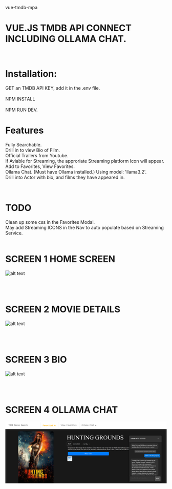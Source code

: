vue-tmdb-mpa
# VUE.JS TMDB API CONNECT INCLUDING OLLAMA CHAT.
<br>

# Installation:
GET an TMDB API KEY, add it in the .env file.<br><br>
NPM INSTALL<br><br>
NPM RUN DEV.<br>

# Features
Fully Searchable.<br>
Drill in to view Bio of Film.<br>
Official Trailers from Youtube.<br>
If Aviable for Streaming, the approriate Streaming platform Icon will appear.<br>
Add to Favorites, View Favorites.<br>
Ollama Chat. (Must have Ollama installed.) Using model: 'llama3.2'.<br>
Drill into Actor with bio, and films they have appeared in.<br>

<br>

# TODO
Clean up some css in the Favorites Modal.<br>
May add Streaming ICONS in the Nav to auto populate based on Streaming Service.
<br><br>

# SCREEN 1 HOME SCREEN

![alt text](https://github.com/nytegoth1/vue-tmdb-mpa/blob/main/images/home.png?raw=true)

<br><br>

# SCREEN 2 MOVIE DETAILS

![alt text](https://github.com/nytegoth1/vue-tmdb-mpa/blob/main/images/details.png?raw=true)

<br><br>

# SCREEN 3 BIO

![alt text](https://github.com/nytegoth1/vue-tmdb-mpa/blob/main/images/bio.png?raw=true)

<br><br>

# SCREEN 4 OLLAMA CHAT

![alt text](https://github.com/nytegoth1/vue-tmdb-mpa/blob/main/images/chat.png?raw=true)
